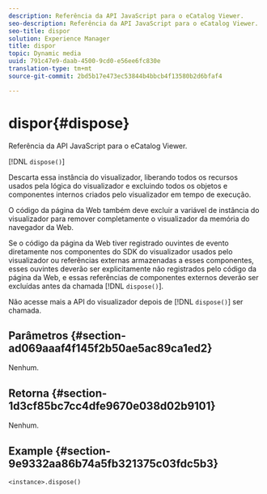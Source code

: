 ```yaml
---
description: Referência da API JavaScript para o eCatalog Viewer.
seo-description: Referência da API JavaScript para o eCatalog Viewer.
seo-title: dispor
solution: Experience Manager
title: dispor
topic: Dynamic media
uuid: 791c47e9-daab-4500-9cd0-e56ee6fc830e
translation-type: tm+mt
source-git-commit: 2bd5b17e473ec53844b4bbcb4f13580b2d6bfaf4

---
```



# dispor{#dispose}

Referência da API JavaScript para o eCatalog Viewer.

[!DNL `dispose()`]

Descarta essa instância do visualizador, liberando todos os recursos usados pela lógica do visualizador e excluindo todos os objetos e componentes internos criados pelo visualizador em tempo de execução.

O código da página da Web também deve excluir a variável de instância do visualizador para remover completamente o visualizador da memória do navegador da Web.

Se o código da página da Web tiver registrado ouvintes de evento diretamente nos componentes do SDK do visualizador usados pelo visualizador ou referências externas armazenadas a esses componentes, esses ouvintes deverão ser explicitamente não registrados pelo código da página da Web, e essas referências de componentes externos deverão ser excluídas antes da chamada [!DNL `dispose()`].

Não acesse mais a API do visualizador depois de [!DNL `dispose()`] ser chamada.

## Parâmetros {#section-ad069aaaf4f145f2b50ae5ac89ca1ed2}

Nenhum.

## Retorna {#section-1d3cf85bc7cc4dfe9670e038d02b9101}

Nenhum.

## Example {#section-9e9332aa86b74a5fb321375c03fdc5b3}

```
<instance>.dispose()
```

